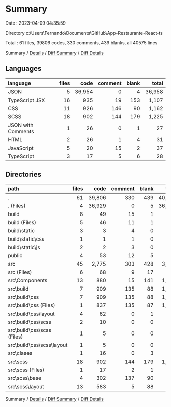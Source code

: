 # Summary

Date : 2023-04-09 04:35:59

Directory c:\\Users\\Fernando\\Documents\\GitHub\\App-Restaurante-React-ts

Total : 61 files,  39806 codes, 330 comments, 439 blanks, all 40575 lines

Summary / [Details](details.md) / [Diff Summary](diff.md) / [Diff Details](diff-details.md)

## Languages
| language | files | code | comment | blank | total |
| :--- | ---: | ---: | ---: | ---: | ---: |
| JSON | 5 | 36,954 | 0 | 4 | 36,958 |
| TypeScript JSX | 16 | 935 | 19 | 153 | 1,107 |
| CSS | 11 | 926 | 146 | 90 | 1,162 |
| SCSS | 18 | 902 | 144 | 179 | 1,225 |
| JSON with Comments | 1 | 26 | 0 | 1 | 27 |
| HTML | 2 | 26 | 1 | 4 | 31 |
| JavaScript | 5 | 20 | 15 | 2 | 37 |
| TypeScript | 3 | 17 | 5 | 6 | 28 |

## Directories
| path | files | code | comment | blank | total |
| :--- | ---: | ---: | ---: | ---: | ---: |
| . | 61 | 39,806 | 330 | 439 | 40,575 |
| . (Files) | 4 | 36,929 | 0 | 5 | 36,934 |
| build | 8 | 49 | 15 | 1 | 65 |
| build (Files) | 5 | 46 | 11 | 1 | 58 |
| build\\static | 3 | 3 | 4 | 0 | 7 |
| build\\static\\css | 1 | 1 | 1 | 0 | 2 |
| build\\static\\js | 2 | 2 | 3 | 0 | 5 |
| public | 4 | 53 | 12 | 5 | 70 |
| src | 45 | 2,775 | 303 | 428 | 3,506 |
| src (Files) | 6 | 68 | 9 | 17 | 94 |
| src\\Components | 13 | 880 | 15 | 141 | 1,036 |
| src\\build | 7 | 909 | 135 | 88 | 1,132 |
| src\\build\\css | 7 | 909 | 135 | 88 | 1,132 |
| src\\build\\css (Files) | 1 | 837 | 135 | 87 | 1,059 |
| src\\build\\css\\layout | 4 | 62 | 0 | 1 | 63 |
| src\\build\\css\\scss | 2 | 10 | 0 | 0 | 10 |
| src\\build\\css\\scss (Files) | 1 | 5 | 0 | 0 | 5 |
| src\\build\\css\\scss\\layout | 1 | 5 | 0 | 0 | 5 |
| src\\clases | 1 | 16 | 0 | 3 | 19 |
| src\\scss | 18 | 902 | 144 | 179 | 1,225 |
| src\\scss (Files) | 1 | 17 | 2 | 1 | 20 |
| src\\scss\\base | 4 | 302 | 137 | 90 | 529 |
| src\\scss\\layout | 13 | 583 | 5 | 88 | 676 |

Summary / [Details](details.md) / [Diff Summary](diff.md) / [Diff Details](diff-details.md)